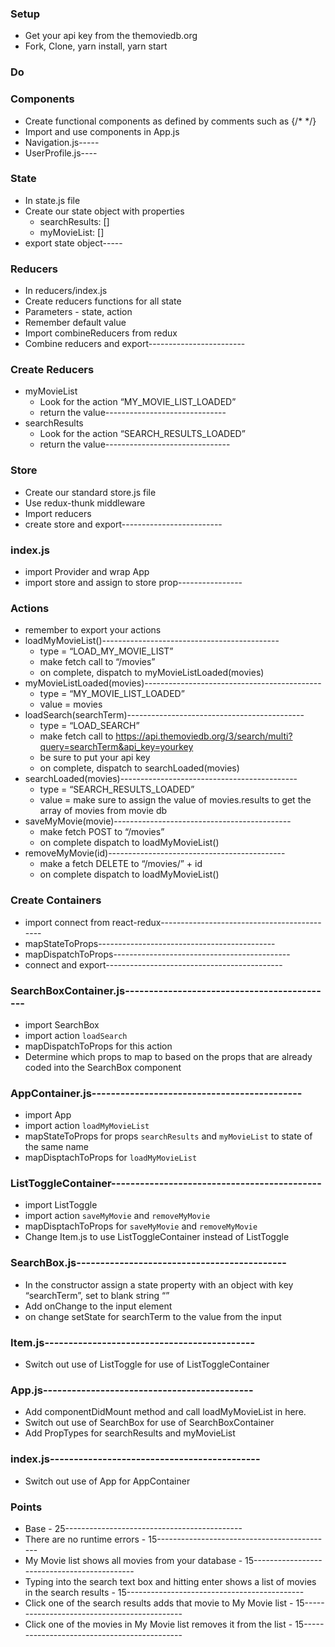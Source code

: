 
### Setup
* Get your api key from the themoviedb.org
* Fork, Clone, yarn install, yarn start

### Do

### Components
* Create functional components as defined by comments such as  {/*  <Navigation>   */}
* Import and use components in App.js
* Navigation.js-----
* UserProfile.js----

### State
* In state.js file
* Create our state object with properties
    * searchResults: []
    * myMovieList: []
* export state object-----

### Reducers
* In reducers/index.js
* Create reducers functions for all state
* Parameters - state, action
* Remember default value
* Import combineReducers from redux
* Combine reducers and export------------------------

### Create Reducers
* myMovieList
    * Look for the action “MY_MOVIE_LIST_LOADED”
    * return the value------------------------------
* searchResults
    * Look for the action “SEARCH_RESULTS_LOADED”
    * return the value-------------------------------

### Store
* Create our standard store.js file
* Use redux-thunk middleware
* Import reducers
* create store and export-------------------------

### index.js
* import Provider and wrap App
* import store and assign to store prop----------------

### Actions
* remember to export your actions
* loadMyMovieList()--------------------------------------------
    * type = “LOAD_MY_MOVIE_LIST”
    * make fetch call to “/movies”
    * on complete, dispatch to myMovieListLoaded(movies)
* myMovieListLoaded(movies)--------------------------------------------
    * type = “MY_MOVIE_LIST_LOADED”
    * value = movies
* loadSearch(searchTerm)--------------------------------------------
    * type = “LOAD_SEARCH”
    * make fetch call to https://api.themoviedb.org/3/search/multi?query=searchTerm&api_key=yourkey
    * be sure to put your api key
    * on complete, dispatch to searchLoaded(movies)
* searchLoaded(movies)--------------------------------------------
    * type = “SEARCH_RESULTS_LOADED”
    * value = make sure to assign the value of movies.results to get the array of movies from movie db
* saveMyMovie(movie)--------------------------------------------
    * make fetch POST to “/movies”
    * on complete dispatch to loadMyMovieList()
* removeMyMovie(id)--------------------------------------------
    * make a fetch DELETE to “/movies/” + id
    * on complete dispatch to loadMyMovieList()


### Create Containers
* import connect from react-redux--------------------------------------------
* mapStateToProps--------------------------------------------
* mapDispatchToProps--------------------------------------------
* connect and export--------------------------------------------

### SearchBoxContainer.js--------------------------------------------
* import SearchBox
* import action `loadSearch`
* mapDispatchToProps for this action
* Determine which props to map to based on the props that are already coded into the SearchBox component

### AppContainer.js--------------------------------------------
* import App
* import action `loadMyMovieList`
* mapStateToProps for props `searchResults` and `myMovieList` to state of the same name
* mapDisptachToProps for `loadMyMovieList`

### ListToggleContainer--------------------------------------------
* import ListToggle
* import action `saveMyMovie` and `removeMyMovie`
* mapDisptachToProps for `saveMyMovie` and `removeMyMovie`
* Change Item.js to use ListToggleContainer instead of ListToggle

### SearchBox.js--------------------------------------------
* In the constructor assign a state property with an object with key “searchTerm”, set to blank string “”
* Add onChange to the input element
* on change setState for searchTerm to the value from the input

### Item.js--------------------------------------------
* Switch out use of ListToggle for use of ListToggleContainer

### App.js--------------------------------------------
* Add componentDidMount method and call loadMyMovieList in here.
* Switch out use of SearchBox for use of SearchBoxContainer
* Add PropTypes for searchResults and myMovieList

### index.js--------------------------------------------
* Switch out use of App for AppContainer

### Points
* Base - 25--------------------------------------------
* There are no runtime errors - 15--------------------------------------------
* My Movie list shows all movies from your database - 15--------------------------------------------
* Typing into the search text box and hitting enter shows a list of movies in the search results - 15--------------------------------------------
* Click one of the search results adds that movie to My Movie list - 15--------------------------------------------
* Click one of the movies in My Movie list removes it from the list - 15--------------------------------------------
